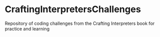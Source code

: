 # CraftingInterpretersChallenges
Repository of coding challenges from the Crafting Interpreters book for practice and learning

